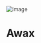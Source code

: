 ![image](https://github.com/LeonardoAlvesOliveira/Awax/assets/126174633/0ab44ab1-214b-418c-a75c-a8e6393a0a52)
# Awax
